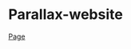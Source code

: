 # Parallax-website

<a href="https://yasin-yilmazz.github.io/Parallax-website/" target="_blank">Page</a>
